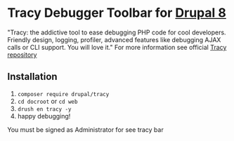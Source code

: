 # Tracy Debugger Toolbar for [Drupal 8](https://www.drupal.org/download)

"Tracy: the addictive tool to ease debugging PHP code for cool developers. Friendly design, logging, profiler, advanced features like debugging AJAX calls or CLI support. You will love it."
For more information see official [Tracy repository](https://github.com/nette/tracy)

## Installation

1. `composer require drupal/tracy`
2. `cd docroot` or `cd web`
3. `drush en tracy -y`
4. happy debugging!
    
You must be signed as Administrator for see tracy bar
